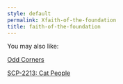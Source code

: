 ```yaml
---
style: default
permalink: Xfaith-of-the-foundation
title: faith-of-the-foundation
---
```

You may also like:

[Odd Corners](http://scp-wiki.net/odd-corners)

[SCP-2213: Cat People](http://scp-wiki.net/scp-2213)
